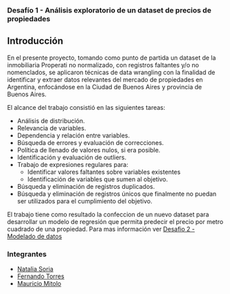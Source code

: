 ### Desafío 1 -  Análisis exploratorio de un dataset de precios de propiedades

## Introducción

En el presente proyecto, tomando como punto de partida un dataset de la inmobiliaria Properati no normalizado, con registros faltantes y/o no nomenclados, se aplicaron técnicas de data wrangling con la finalidad de identificar y extraer datos relevantes del mercado de propiedades en Argentina, enfocándose en la Ciudad de Buenos Aires y provincia de Buenos Aires.

 El alcance del trabajo consistió en las siguientes tareas:
 
 * Análisis de distribución.
 * Relevancia de variables.
 * Dependencia y relación entre variables.
 * Búsqueda de errores y evaluación de correcciones.
 * Política de llenado de valores nulos, si era posible.
 * Identificación y evaluación de outliers.
 * Trabajo de expresiones regulares para:
   * Identificar valores faltantes sobre variables existentes
   * Identificación de variables que sumen al objetivo.
 * Búsqueda y eliminación de registros duplicados.
 * Búsqueda y eliminación de registros únicos que finalmente no puedan ser utilizados para el cumplimiento del objetivo.
 
 El trabajo tiene como resultado la confeccion de un nuevo dataset para desarrollar un modelo de regresión que permita predecir el precio por metro cuadrado de una propiedad. Para mas información ver [Desafio 2 - Modelado de datos](https://github.com/mauriciomem/DH_DS_desafio_2_properati)

### Integrantes

 * [Natalia Soria](https://github.com/natsoria)
 * [Fernando Torres](https://github.com/fetorres0)
 * [Mauricio Mitolo](https://github.com/mauriciomem)
